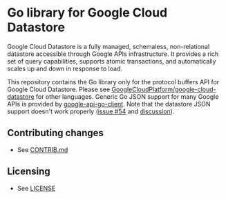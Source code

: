 # Go library for Google Cloud Datastore

Google Cloud Datastore is a fully managed, schemaless, non-relational
datastore accessible through Google APIs infrastructure. It provides
a rich set of query capabilities, supports atomic transactions, and
automatically scales up and down in response to load.

This repository contains the Go library only for the protocol buffers
API for Google Cloud Datastore. Please see
[GoogleCloudPlatform/google-cloud-datastore][1] for other languages.
Generic Go JSON support for many Google APIs is provided by
[google-api-go-client][2]. Note that the datastore JSON support doesn't
work properly ([issue #54][3] and [discussion][4]).

## Contributing changes

- See [CONTRIB.md][4]

## Licensing

- See [LICENSE][5]

[1]: https://github.com/GoogleCloudPlatform/google-cloud-datastore
[2]: http://code.google.com/p/google-api-go-client/
[3]: https://code.google.com/p/google-api-go-client/issues/detail?id=54
[4]: https://groups.google.com/d/msg/golang-nuts/nDlN99pRH74/3NEY0odNVjgJ
[4]: CONTRIB.md
[5]: LICENSE
